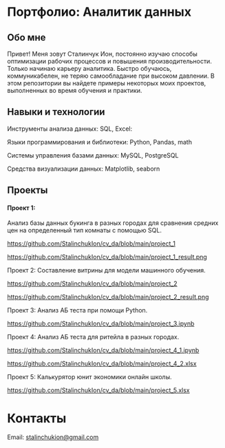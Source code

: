 # Портфолио: Аналитик данных


## Обо мне

Привет! Меня зовут Сталинчук Ион, постоянно изучаю способы оптимизации рабочих процессов и повышения производительности. Только начинаю карьеру аналитика. Быстро обучаюсь, коммуникабелен, не теряю самообладание при высоком давлении. В этом репозитории вы найдете примеры некоторых моих проектов, выполненных во время обучения и практики.


## Навыки и технологии

Инструменты анализа данных: SQL, Excel:

Языки программирования и библиотеки: Python, Pandas, math

Системы управления базами данных: MySQL, PostgreSQL

Средства визуализации данных: Matplotlib, seaborn

## Проекты

#### Проект 1:
Анализ базы данных букинга в разных городах для сравнения средних цен на определенный тип комнаты с помощью SQL.

https://github.com/StalinchukIon/cv_da/blob/main/project_1

https://github.com/StalinchukIon/cv_da/blob/main/project_1_result.png

Проект 2: Составление витрины для модели машинного обучения.

https://github.com/StalinchukIon/cv_da/blob/main/project_2

https://github.com/StalinchukIon/cv_da/blob/main/project_2_result.png

Проект 3: Анализ АБ теста при помощи Python.

https://github.com/StalinchukIon/cv_da/blob/main/project_3.ipynb

Проект 4: Анализ АБ теста для ритейла в разных городах.

https://github.com/StalinchukIon/cv_da/blob/main/project_4_1.ipynb

https://github.com/StalinchukIon/cv_da/blob/main/project_4_2.xlsx

Проект 5:  Калькурятор юнит экономики онлайн школы.

https://github.com/StalinchukIon/cv_da/blob/main/project_5.xlsx

# Контакты

Email: stalinchukion@gmail.com
